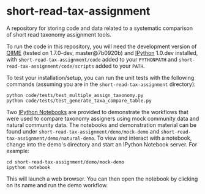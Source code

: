 short-read-tax-assignment
=========================

A repository for storing code and data related to a systematic comparison of
short read taxonomy assignment tools.

To run the code in this repository, you will need the development version of
[QIIME](http://www.qiime.org) (tested on 1.7.0-dev, master@7b0920b) and
[IPython](http://ipython.org/) 1.0.dev installed, with
```short-read-tax-assignment/code``` added to your ```PYTHONPATH``` and
```short-read-tax-assignment/code/scripts``` added to your ```PATH```.

To test your installation/setup, you can run the unit tests with the following
commands (assuming you are in the ```short-read-tax-assignment``` directory):

    python code/tests/test_multiple_assign_taxonomy.py
    python code/tests/test_generate_taxa_compare_table.py

Two [IPython Notebooks](http://ipython.org/notebook.html) are provided to
demonstrate the workflows that were used to compare taxonomy assigners using
mock community data and natural community data. The notebooks and demonstration
material can be found under ```short-read-tax-assignment/demo/mock-demo``` and
```short-read-tax-assignment/demo/natural-demo```. To view and interact with a
notebook, change into the demo's directory and start an IPython Notebook
server. For example:

    cd short-read-tax-assignment/demo/mock-demo
    ipython notebook

This will launch a web browser. You can then open the notebook by clicking on
its name and run the demo workflow.
